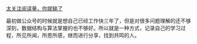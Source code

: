 [太关注阅读量，你就输了](https://www.jianshu.com/p/513df2de1594)

最初做公众号的时候就是想自己已经工作快三年了，但是对很多问题理解的还不够深刻，数据结构与算法掌握的也不够好。所以就是一种方式，记录自己的学习过程，所见所闻，所思所感，继而进行分享，找到共鸣的人。

